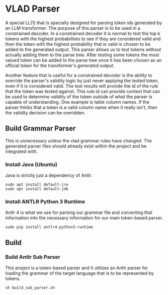 # VLAD Parser

A special LL(1) that is specially designed for parsing token ids generated by an LLM transformer. The purpose of this parser is to be used
in a constrained decoder. In a constrained decoder it is normal to test the top k tokens with the highest probabilities
to see if they are considered valid and then the token with the highest probability that is valid is chosen to be added to the generated output.
This parser allows us to test tokens without actually adding them to the parse tree. After testing some tokens the most valued token can be
added to the parse tree once it has been chosen as an official token for the transformer's generated output.

Another feature that is useful for a constrained decoder is the ability to override the parser's validity logic by just never applying the tested token, even if it
is considered valid. The test results will provide the id of the rule that the token was tested against. This rule id can provide context that can be used to determine
validity of the token outside of what the parser is capable of understanding. One example is table column names. If the parser thinks that a token is a valid column
name when it really isn't, then the validity decision can be overidden.

## Build Grammar Parser

This is unnecessary unless the vlad grammar rules have changed. The generated parser
files should already exist within the project and be integrated with.

### Install Java (Ubuntu)

Java is strictly just a dependency of Antlr.

```
sudo apt install default-jre
sudo apt install default-jdk
```

### Install ANTLR Python 3 Runtime

Antlr 4 is what we use for parsing our grammar file and converting that information 
into the necessary information for our main token-based parser.

```
sudo pip install antlr4-python3-runtime
```

## Build

### Build Antlr Sub Parser

This project is a token-based parser and it utilizes an Antlr parser for loading the
grammar of the target language that is to be represented by tokens.

```
sh build_sub_parser.sh
```